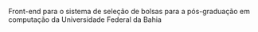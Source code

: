 Front-end para o sistema de seleção de bolsas para a pós-graduação em computação da Universidade Federal da Bahia
